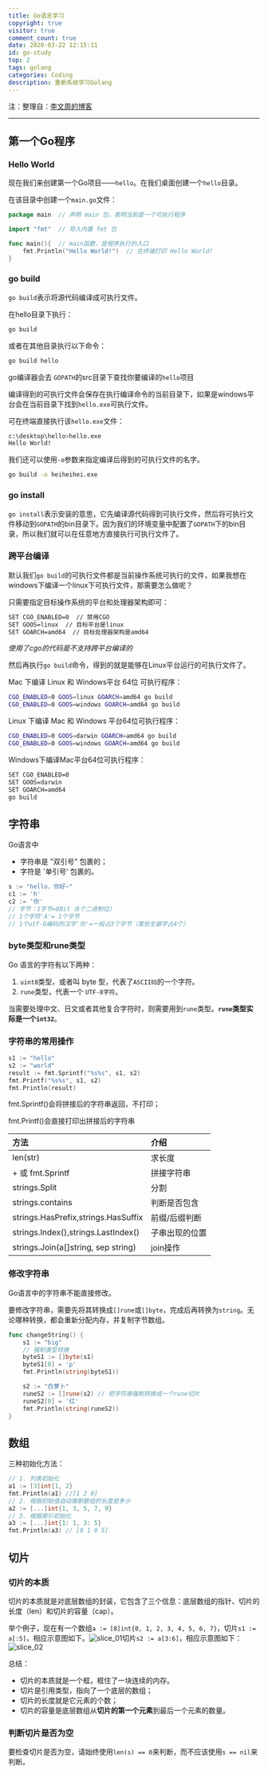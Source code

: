 ```yaml
---
title: Go语言学习
copyright: true
visitor: true
comment_count: true
date: 2020-03-22 12:15:11
id: go-study
top: 2
tags: golang
categories: Coding
description: 重新系统学习Golang
---
```


注：整理自：[李文周的博客](https://www.liwenzhou.com/)

---

## 第一个Go程序

### Hello World

现在我们来创建第一个Go项目——`hello`。在我们桌面创建一个`hello`目录。

在该目录中创建一个`main.go`文件：

```go
package main  // 声明 main 包，表明当前是一个可执行程序

import "fmt"  // 导入内置 fmt 包

func main(){  // main函数，是程序执行的入口
	fmt.Println("Hello World!")  // 在终端打印 Hello World!
}
```

### go build

`go build`表示将源代码编译成可执行文件。

在hello目录下执行：

```bash
go build
```

或者在其他目录执行以下命令：

```bash
go build hello
```

go编译器会去 `GOPATH`的src目录下查找你要编译的`hello`项目

编译得到的可执行文件会保存在执行编译命令的当前目录下，如果是windows平台会在当前目录下找到`hello.exe`可执行文件。

可在终端直接执行该`hello.exe`文件：

```bash
c:\desktop\hello>hello.exe
Hello World!
```

我们还可以使用`-o`参数来指定编译后得到的可执行文件的名字。

```bash
go build -o heiheihei.exe
```

### go install

`go install`表示安装的意思，它先编译源代码得到可执行文件，然后将可执行文件移动到`GOPATH`的bin目录下。因为我们的环境变量中配置了`GOPATH`下的bin目录，所以我们就可以在任意地方直接执行可执行文件了。

### 跨平台编译

默认我们`go build`的可执行文件都是当前操作系统可执行的文件，如果我想在windows下编译一个linux下可执行文件，那需要怎么做呢？

只需要指定目标操作系统的平台和处理器架构即可：

```bash
SET CGO_ENABLED=0  // 禁用CGO
SET GOOS=linux  // 目标平台是linux
SET GOARCH=amd64  // 目标处理器架构是amd64
```

*使用了cgo的代码是不支持跨平台编译的*

然后再执行`go build`命令，得到的就是能够在Linux平台运行的可执行文件了。

Mac 下编译 Linux 和 Windows平台 64位 可执行程序：

```bash
CGO_ENABLED=0 GOOS=linux GOARCH=amd64 go build
CGO_ENABLED=0 GOOS=windows GOARCH=amd64 go build
```

Linux 下编译 Mac 和 Windows 平台64位可执行程序：

```bash
CGO_ENABLED=0 GOOS=darwin GOARCH=amd64 go build
CGO_ENABLED=0 GOOS=windows GOARCH=amd64 go build
```

Windows下编译Mac平台64位可执行程序：

```bash
SET CGO_ENABLED=0
SET GOOS=darwin
SET GOARCH=amd64
go build
```

## 字符串

Go语言中

* 字符串是 "双引号" 包裹的；
* 字符是 '单引号' 包裹的。

```go
s := "hello，你好~"
c1 := 'h'
c2 := '你'
// 字节：1字节=8Bit（8个二进制位）
// 1个字符'A'= 1个字节
// 1个utf-8编码的汉字'你'=一般占3个字节（某些生僻字占4个）
```

### byte类型和rune类型

Go 语言的字符有以下两种：

1. `uint8`类型，或者叫 byte 型，代表了`ASCII码`的一个字符。
2. `rune`类型，代表一个 `UTF-8字符`。

当需要处理中文、日文或者其他复合字符时，则需要用到`rune`类型。**`rune`类型实际是一个`int32`**。

### 字符串的常用操作

```go
s1 := "hello"
s2 := "world"
result := fmt.Sprintf("%s%s", s1, s2)
fmt.Printf("%s%s", s1, s2)
fmt.Println(result)
```

fmt.Sprintf()会将拼接后的字符串返回，不打印；

fmt.Printf()会直接打印出拼接后的字符串

| 方法                                | 介绍           |
| :---------------------------------- | :------------- |
| len(str)                            | 求长度         |
| + 或 fmt.Sprintf                    | 拼接字符串     |
| strings.Split                       | 分割           |
| strings.contains                    | 判断是否包含   |
| strings.HasPrefix,strings.HasSuffix | 前缀/后缀判断  |
| strings.Index(),strings.LastIndex() | 子串出现的位置 |
| strings.Join(a[]string, sep string) | join操作       |

### 修改字符串

Go语言中的字符串不能直接修改。

要修改字符串，需要先将其转换成`[]rune`或`[]byte`，完成后再转换为`string`。无论哪种转换，都会重新分配内存，并复制字节数组。

```go
func changeString() {
	s1 := "big"
	// 强制类型转换
	byteS1 := []byte(s1)
	byteS1[0] = 'p'
	fmt.Println(string(byteS1))

	s2 := "白萝卜"
	runeS2 := []rune(s2) // 把字符串强制转换成一个rune切片
	runeS2[0] = '红'
	fmt.Println(string(runeS2))
}
```

## 数组

三种初始化方法：

```go
// 1. 列表初始化
a1 := [3]int{1, 2}
fmt.Println(a1) //[1 2 0]
// 2. 根据初始值自动推断数组的长度是多少
a2 := [...]int{1, 3, 5, 7, 9}
// 3. 根据索引初始化
a3 := [...]int{1: 1, 3: 5}
fmt.Println(a3) // [0 1 0 5]
```

## 切片

### 切片的本质

切片的本质就是对底层数组的封装，它包含了三个信息：底层数组的指针、切片的长度（len）和切片的容量（cap）。

举个例子，现在有一个数组`a := [8]int{0, 1, 2, 3, 4, 5, 6, 7}`，切片`s1 := a[:5]`，相应示意图如下。![slice_01](https://www.liwenzhou.com/images/Go/slice/slice_01.png)切片`s2 := a[3:6]`，相应示意图如下：![slice_02](https://www.liwenzhou.com/images/Go/slice/slice_02.png)

总结：

* 切片的本质就是一个框，框住了一块连续的内存。
* 切片是引用类型，指向了一个底层的数组；
* 切片的长度就是它元素的个数；
* 切片的容量是底层数组从**切片的第一个元素**到最后一个元素的数量。

### 判断切片是否为空

要检查切片是否为空，请始终使用`len(s) == 0`来判断，而不应该使用`s == nil`来判断。





